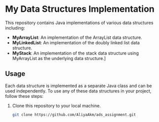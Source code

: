 # My Data Structures Implementation

This repository contains Java implementations of various data structures including:

- **MyArrayList**: An implementation of the ArrayList data structure.
- **MyLinkedList**: An implementation of the doubly linked list data structure.
- **MyStack**: An implementation of the stack data structure using MyArrayList as the underlying data structure.]

## Usage

Each data structure is implemented as a separate Java class and can be used independently. To use any of these data structures in your project, follow these steps:

1. Clone this repository to your local machine.
   ```bash
   git clone https://github.com/AliyaAkm/ads_assignment.git
